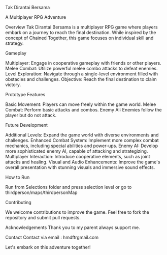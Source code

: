 Tak Dirantai Bersama

A Multiplayer RPG Adventure

Overview
Tak Dirantai Bersama is a multiplayer RPG game where players embark on a journey to reach the final destination. While inspired by the concept of Chained Together, this game focuses on individual skill and strategy.

Gameplay

Multiplayer: Engage in cooperative gameplay with friends or other players.
Melee Combat: Utilize powerful melee combo attacks to defeat enemies.
Level Exploration: Navigate through a single-level environment filled with obstacles and challenges.
Objective: Reach the final destination to claim victory.

Prototype Features

Basic Movement: Players can move freely within the game world.
Melee Combat: Perform basic attacks and combos.
Enemy AI: Enemies follow the player but do not attack.

Future Development

Additional Levels: Expand the game world with diverse environments and challenges.
Enhanced Combat System: Implement more complex combat mechanics, including special abilities and power-ups.
Enemy AI: Develop more sophisticated enemy AI, capable of attacking and strategizing.
Multiplayer Interaction: Introduce cooperative elements, such as joint attacks and healing.
Visual and Audio Enhancements: Improve the game's overall presentation with stunning visuals and immersive sound effects.

How to Run

Run from Selections folder and press selection level or go to thirdperson/maps/thirdpersonMap
    
Contributing

We welcome contributions to improve the game. Feel free to fork the repository and submit pull requests.

Acknowledgements
Thank you to my parent always support me.
    
Contact
Contact via email : hmdftrgmail.com 

Let's embark on this adventure together!
